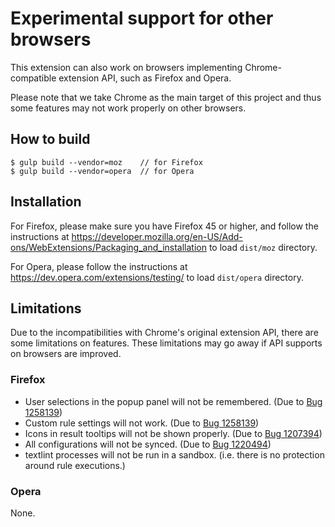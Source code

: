# Experimental support for other browsers

This extension can also work on browsers implementing Chrome-compatible extension API, such as Firefox and Opera.

Please note that we take Chrome as the main target of this project and thus some features may not work properly on other browsers.

## How to build

    $ gulp build --vendor=moz    // for Firefox
    $ gulp build --vendor=opera  // for Opera

## Installation

For Firefox, please make sure you have Firefox 45 or higher, and follow the instructions at https://developer.mozilla.org/en-US/Add-ons/WebExtensions/Packaging_and_installation to load `dist/moz` directory.

For Opera, please follow the instructions at https://dev.opera.com/extensions/testing/ to load `dist/opera` directory.

## Limitations

Due to the incompatibilities with Chrome's original extension API, there are some limitations on features. These limitations may go away if API supports on browsers are improved.

### Firefox

- User selections in the popup panel will not be remembered. (Due to [Bug 1258139](https://bugzilla.mozilla.org/show_bug.cgi?id=1258139 "1258139 – storage.local doesn't save data from popup script, only after browser restart extension gets access to saved data"))
- Custom rule settings will not work. (Due to [Bug 1258139](https://bugzilla.mozilla.org/show_bug.cgi?id=1258139 "1258139 – storage.local doesn't save data from popup script, only after browser restart extension gets access to saved data"))
- Icons in result tooltips will not be shown properly. (Due to [Bug 1207394](https://bugzilla.mozilla.org/show_bug.cgi?id=1207394 "1207394 – Make sure web_accessible_resources work with CSP/mixed content blocking"))
- All configurations will not be synced. (Due to [Bug 1220494](https://bugzilla.mozilla.org/show_bug.cgi?id=1220494 "1220494 – [tracking] Implement chrome.storage.sync"))
- textlint processes will not be run in a sandbox.
(i.e. there is no protection around rule executions.)

### Opera

None.
